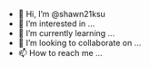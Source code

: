 - 👋 Hi, I’m @shawn21ksu
- 👀 I’m interested in ...
- 🌱 I’m currently learning ...
- 💞️ I’m looking to collaborate on ...
- 📫 How to reach me ...

<!---
shawn21ksu/shawn21ksu is a ✨ special ✨ repository because its `README.md` (this file) appears on your GitHub profile.
You can click the Preview link to take a look at your changes.
--->
